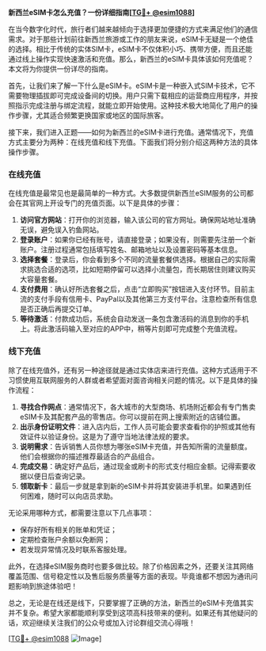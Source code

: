 **新西兰eSIM卡怎么充值？一份详细指南[[TG💪+ @esim1088](https://t.me/s/esim1088)]**

在当今数字化时代，旅行者们越来越倾向于选择更加便捷的方式来满足他们的通信需求。对于那些计划前往新西兰旅游或工作的朋友来说，eSIM卡无疑是一个绝佳的选择。相比于传统的实体SIM卡，eSIM卡不仅体积小巧、携带方便，而且还能通过线上操作实现快速激活和充值。那么，新西兰的eSIM卡具体该如何充值呢？本文将为你提供一份详尽的指南。

首先，让我们来了解一下什么是eSIM卡。eSIM卡是一种嵌入式SIM卡技术，它不需要物理插拔即可完成设备间的切换。用户只需下载相应的运营商应用程序，并按照指示完成注册与绑定流程，就能立即开始使用。这种技术极大地简化了用户的操作步骤，尤其适合频繁更换国家或地区的国际旅客。

接下来，我们进入正题——如何为新西兰的eSIM卡进行充值。通常情况下，充值方式主要分为两种：在线充值和线下充值。下面我们将分别介绍这两种方法的具体操作步骤。

### 在线充值

在线充值是最常见也是最简单的一种方式。大多数提供新西兰eSIM服务的公司都会在其官网上开设专门的充值页面。以下是具体的步骤：

1. **访问官方网站**：打开你的浏览器，输入该公司的官方网址。确保网站地址准确无误，避免误入钓鱼网站。
2. **登录账户**：如果你已经有账号，请直接登录；如果没有，则需要先注册一个新账户。注册过程通常包括填写姓名、邮箱地址以及设置密码等基本信息。
3. **选择套餐**：登录后，你会看到多个不同的流量套餐供选择。根据自己的实际需求挑选合适的选项，比如短期停留可以选择小流量包，而长期居住则建议购买大容量套餐。
4. **支付费用**：确认好所选套餐之后，点击“立即购买”按钮进入支付环节。目前主流的支付手段有信用卡、PayPal以及其他第三方支付平台。注意检查所有信息是否正确后再提交订单。
5. **等待激活**：付款成功后，系统会自动发送一条包含激活码的消息到你的手机上。将此激活码输入至对应的APP中，稍等片刻即可完成整个充值流程。

### 线下充值

除了在线充值外，还有另一种途径就是通过实体店来进行充值。这种方式适用于不习惯使用互联网服务的人群或者希望面对面咨询相关问题的情况。以下是具体的操作流程：

1. **寻找合作网点**：通常情况下，各大城市的大型商场、机场附近都会有专门售卖eSIM卡及其配套产品的零售店。你可以提前在网上搜索附近的店铺位置。
2. **出示身份证明文件**：进入店内后，工作人员可能会要求查看你的护照或其他有效证件以验证身份。这是为了遵守当地法律法规的要求。
3. **说明需求**：告诉销售人员你想为哪张eSIM卡充值，并告知所需的流量额度。他们会根据你的描述推荐最适合的产品组合。
4. **完成交易**：确定好产品后，通过现金或刷卡的形式支付相应金额。记得索要收据以便日后查询记录。
5. **领取新卡**：最后一步就是拿到新的eSIM卡并将其安装进手机里。如果遇到任何困难，随时可以向店员求助。

无论采用哪种方式，都需要注意以下几点事项：
- 保存好所有相关的账单和凭证；
- 定期检查账户余额以免断网；
- 若发现异常情况及时联系客服处理。

此外，在选择eSIM服务商时也要多做比较。除了价格因素之外，还要关注其网络覆盖范围、信号稳定性以及售后服务质量等方面的表现。毕竟谁都不想因为通讯问题影响到旅途体验吧！

总之，无论是在线还是线下，只要掌握了正确的方法，新西兰的eSIM卡充值其实并不复杂。希望大家都能顺利享受到这项高科技带来的便利。如果还有其他疑问的话，欢迎继续关注我们的公众号或加入讨论群组交流心得哦！

[[TG💪+ @esim1088](https://t.me/s/esim1088) ![Image](https://i.postimg.cc/4NQfJmqS/Snipaste-2025-05-13-00-14-12.png)]